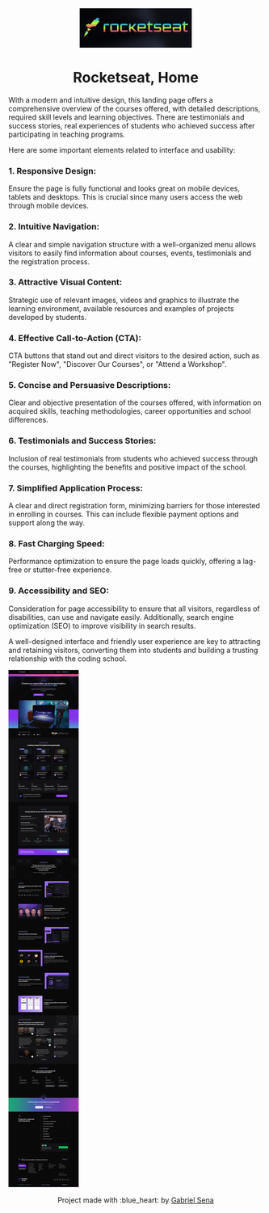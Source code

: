 <div align="center">
  <img src="logo.png" width="222" height="78" />
</div>

<h1 align="center">
 Rocketseat, Home
</h1>

With a modern and intuitive design, this landing page offers a comprehensive overview of the courses offered, with detailed descriptions, required skill levels and learning objectives. There are testimonials and success stories, real experiences of students who achieved success after participating in teaching programs.

Here are some important elements related to interface and usability:

### 1. Responsive Design:

Ensure the page is fully functional and looks great on mobile devices, tablets and desktops. This is crucial since many users access the web through mobile devices.

### 2. Intuitive Navigation:

A clear and simple navigation structure with a well-organized menu allows visitors to easily find information about courses, events, testimonials and the registration process.

### 3. Attractive Visual Content:

Strategic use of relevant images, videos and graphics to illustrate the learning environment, available resources and examples of projects developed by students.

### 4. Effective Call-to-Action (CTA):

CTA buttons that stand out and direct visitors to the desired action, such as "Register Now", "Discover Our Courses", or "Attend a Workshop".

### 5. Concise and Persuasive Descriptions:

Clear and objective presentation of the courses offered, with information on acquired skills, teaching methodologies, career opportunities and school differences.

### 6. Testimonials and Success Stories:

Inclusion of real testimonials from students who achieved success through the courses, highlighting the benefits and positive impact of the school.

### 7. Simplified Application Process:

A clear and direct registration form, minimizing barriers for those interested in enrolling in courses. This can include flexible payment options and support along the way.

### 8. Fast Charging Speed:

Performance optimization to ensure the page loads quickly, offering a lag-free or stutter-free experience.

### 9. Accessibility and SEO:

Consideration for page accessibility to ensure that all visitors, regardless of disabilities, can use and navigate easily. Additionally, search engine optimization (SEO) to improve visibility in search results.

A well-designed interface and friendly user experience are key to attracting and retaining visitors, converting them into students and building a trusting relationship with the coding school.

![screen](./screenshots/screen-desktop.png)

<p align="center">Project made with :blue_heart: by <a href="https://github.com/stardusteight-d4c">Gabriel Sena</a></p>
